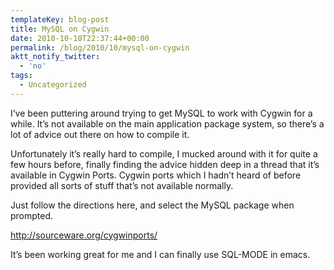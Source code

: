 ```yaml
---
templateKey: blog-post
title: MySQL on Cygwin
date: 2010-10-10T22:37:44+00:00
permalink: /blog/2010/10/mysql-on-cygwin
aktt_notify_twitter:
  - 'no'
tags:
  - Uncategorized
---
```

I&#8217;ve been puttering around trying to get MySQL to work with Cygwin for a while. It&#8217;s not available on the main application package system, so there&#8217;s a lot of advice out there on how to compile it.

Unfortunately it&#8217;s really hard to compile, I mucked around with it for quite a few hours before, finally finding the advice hidden deep in a thread that it&#8217;s available in Cygwin Ports. Cygwin ports which I hadn&#8217;t heard of before provided all sorts of stuff that&#8217;s not available normally.

Just follow the directions here, and select the MySQL package when prompted.

<http://sourceware.org/cygwinports/>

It&#8217;s been working great for me and I can finally use SQL-MODE in emacs.